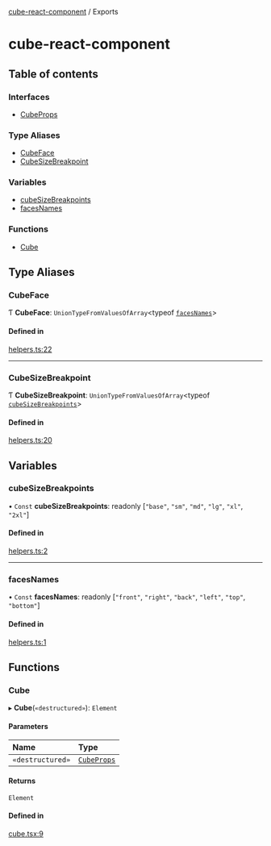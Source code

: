 [cube-react-component](README.md) / Exports

# cube-react-component

## Table of contents

### Interfaces

- [CubeProps](interfaces/CubeProps.md)

### Type Aliases

- [CubeFace](modules.md#cubeface)
- [CubeSizeBreakpoint](modules.md#cubesizebreakpoint)

### Variables

- [cubeSizeBreakpoints](modules.md#cubesizebreakpoints)
- [facesNames](modules.md#facesnames)

### Functions

- [Cube](modules.md#cube)

## Type Aliases

### CubeFace

Ƭ **CubeFace**: `UnionTypeFromValuesOfArray`\<typeof [`facesNames`](modules.md#facesnames)\>

#### Defined in

[helpers.ts:22](https://github.com/Jirei/cube-react-component/blob/a51f95b/src/cube/helpers.ts#L22)

---

### CubeSizeBreakpoint

Ƭ **CubeSizeBreakpoint**: `UnionTypeFromValuesOfArray`\<typeof [`cubeSizeBreakpoints`](modules.md#cubesizebreakpoints)\>

#### Defined in

[helpers.ts:20](https://github.com/Jirei/cube-react-component/blob/a51f95b/src/cube/helpers.ts#L20)

## Variables

### cubeSizeBreakpoints

• `Const` **cubeSizeBreakpoints**: readonly [``"base"``, ``"sm"``, ``"md"``, ``"lg"``, ``"xl"``, ``"2xl"``]

#### Defined in

[helpers.ts:2](https://github.com/Jirei/cube-react-component/blob/a51f95b/src/cube/helpers.ts#L2)

---

### facesNames

• `Const` **facesNames**: readonly [``"front"``, ``"right"``, ``"back"``, ``"left"``, ``"top"``, ``"bottom"``]

#### Defined in

[helpers.ts:1](https://github.com/Jirei/cube-react-component/blob/a51f95b/src/cube/helpers.ts#L1)

## Functions

### Cube

▸ **Cube**(`«destructured»`): `Element`

#### Parameters

| Name             | Type                                   |
| :--------------- | :------------------------------------- |
| `«destructured»` | [`CubeProps`](interfaces/CubeProps.md) |

#### Returns

`Element`

#### Defined in

[cube.tsx:9](https://github.com/Jirei/cube-react-component/blob/a51f95b/src/cube/cube.tsx#L9)

